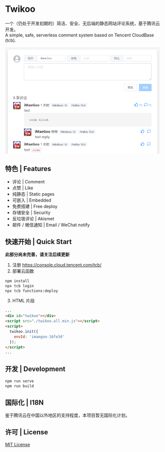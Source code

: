 # Twikoo

一个（仍处于开发初期的）简洁、安全、无后端的静态网站评论系统，基于腾讯云开发。<br>
A simple, safe, serverless comment system based on Tencent CloudBase (tcb).

![Demo](./docs/demo.png)

## 特色 | Features

* 评论 | Comment
* 点赞 | Like
* 纯静态 | Static pages
* 可嵌入 | Embedded
* 免费搭建 | Free deploy
* 存储安全 | Security
* 反垃圾评论 | Akismet
* 邮件 / 微信通知 | Email / WeChat notify

## 快速开始 | Quick Start

**此部分尚未完善，请关注后续更新**

1. 注册 https://console.cloud.tencent.com/tcb/
2. 部署云函数
```
npm install
npx tcb login
npx tcb functions:deploy
```
3. HTML 片段
``` html
...
<div id="twikoo"></div>
<script src="./twikoo.all.min.js"></script>
<script>
  twikoo.init({
    envId: 'imaegoo-16fe3d'
  });
</script>
...
```

<!-- ## 贡献者 | Contributors -->

<!-- ## 捐赠 | Donate -->

## 开发 | Development

```
npm run serve
npm run build
```

## 国际化 | I18N

鉴于腾讯云在中国以外地区的支持程度，本项目暂无国际化计划。

## 许可 | License

[MIT License](./LICENSE)
